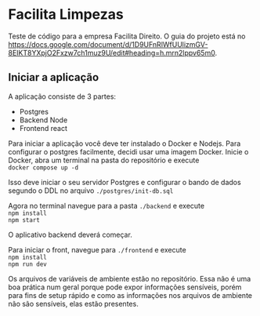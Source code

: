 # Facilita Limpezas

Teste de código para a empresa Facilita Direito. O guia do projeto está no https://docs.google.com/document/d/1D9UFnRlWfUUlizmGV-8EIKT8YXpjO2Fxzw7ch1muz9U/edit#heading=h.mrn2lppv65m0.

## Iniciar a aplicação

A aplicação consiste de 3 partes:
- Postgres
- Backend Node
- Frontend react

Para iniciar a aplicação você deve ter instalado o Docker e Nodejs.
Para configurar o postgres facilmente, decidi usar uma imagem Docker. Inicie o Docker, abra um terminal na pasta do repositório e execute \
```docker compose up -d```

Isso deve iniciar o seu servidor Postgres e configurar o bando de dados segundo o DDL no arquivo ```./postgres/init-db.sql```

Agora no terminal navegue para a pasta ```./backend``` e execute \
```npm install``` \
```npm start```

O aplicativo backend deverá começar.

Para iniciar o front, navegue para ```./frontend``` e execute \
```npm install``` \
```npm run dev```

Os arquivos de variáveis de ambiente estão no repositório. Essa não é uma boa prática num geral porque pode expor informações sensíveis, porém para fins de setup rápido e como as informações nos arquivos de ambiente não são sensíveis, elas estão presentes.